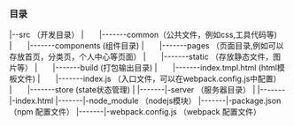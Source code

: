 ### 目录

|--src （开发目录）
|&emsp;&emsp;|-------common（公共文件，例如css,工具代码等)
|&emsp;&emsp;|-------components (组件目录)
|&emsp;&emsp;|-------pages （页面目录,例如可以存放首页，分类页，个人中心等页面）
|&emsp;&emsp;|-------static （存放静态文件，图片等）
|&emsp;&emsp;|-------build (打包输出目录)
|&emsp;&emsp;|-------index.tmpl.html (html模板文件)
|&emsp;&emsp;|-------index.js （入口文件，可以在webpack.config.js中配置）
|&emsp;&emsp;|-------store (state状态管理)
|
|-------|-server （服务器目录）
|
|-------|-index.html
|-------|-node_module （nodejs模块）
|-------|-package.json （npm 配置文件）
|-------|-webpack.config.js （webpack 配置文件）